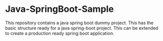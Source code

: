 # Java-SpringBoot-Sample
This repository contains a java spring boot dummy project. This has the basic structure ready for a java spring-boot project. This can be extended to create a production ready spring boot application.
